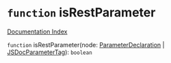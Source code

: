 # `function` isRestParameter

[Documentation Index](../README.md)

`function` isRestParameter(node: [ParameterDeclaration](../private.interface.ParameterDeclaration/README.md) | [JSDocParameterTag](../private.interface.JSDocParameterTag/README.md)): `boolean`